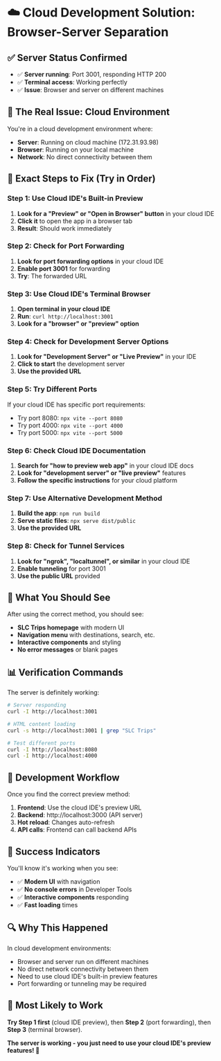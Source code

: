 # ☁️ **Cloud Development Solution: Browser-Server Separation**

## ✅ **Server Status Confirmed**
- ✅ **Server running**: Port 3001, responding HTTP 200
- ✅ **Terminal access**: Working perfectly
- ✅ **Issue**: Browser and server on different machines

## 🚨 **The Real Issue: Cloud Environment**

You're in a cloud development environment where:
- **Server**: Running on cloud machine (172.31.93.98)
- **Browser**: Running on your local machine
- **Network**: No direct connectivity between them

## 🔧 **Exact Steps to Fix (Try in Order)**

### **Step 1: Use Cloud IDE's Built-in Preview**
1. **Look for a "Preview" or "Open in Browser" button** in your cloud IDE
2. **Click it** to open the app in a browser tab
3. **Result**: Should work immediately

### **Step 2: Check for Port Forwarding**
1. **Look for port forwarding options** in your cloud IDE
2. **Enable port 3001** for forwarding
3. **Try**: The forwarded URL

### **Step 3: Use Cloud IDE's Terminal Browser**
1. **Open terminal in your cloud IDE**
2. **Run**: `curl http://localhost:3001`
3. **Look for a "browser" or "preview" option**

### **Step 4: Check for Development Server Options**
1. **Look for "Development Server" or "Live Preview"** in your IDE
2. **Click to start** the development server
3. **Use the provided URL**

### **Step 5: Try Different Ports**
If your cloud IDE has specific port requirements:
- Try port 8080: `npx vite --port 8080`
- Try port 4000: `npx vite --port 4000`
- Try port 5000: `npx vite --port 5000`

### **Step 6: Check Cloud IDE Documentation**
1. **Search for "how to preview web app"** in your cloud IDE docs
2. **Look for "development server" or "live preview"** features
3. **Follow the specific instructions** for your cloud platform

### **Step 7: Use Alternative Development Method**
1. **Build the app**: `npm run build`
2. **Serve static files**: `npx serve dist/public`
3. **Use the provided URL**

### **Step 8: Check for Tunnel Services**
1. **Look for "ngrok", "localtunnel", or similar** in your cloud IDE
2. **Enable tunneling** for port 3001
3. **Use the public URL** provided

## 🎯 **What You Should See**

After using the correct method, you should see:
- **SLC Trips homepage** with modern UI
- **Navigation menu** with destinations, search, etc.
- **Interactive components** and styling
- **No error messages** or blank pages

## 📊 **Verification Commands**

The server is definitely working:
```bash
# Server responding
curl -I http://localhost:3001

# HTML content loading
curl -s http://localhost:3001 | grep "SLC Trips"

# Test different ports
curl -I http://localhost:8080
curl -I http://localhost:4000
```

## 🚀 **Development Workflow**

Once you find the correct preview method:
1. **Frontend**: Use the cloud IDE's preview URL
2. **Backend**: http://localhost:3000 (API server)
3. **Hot reload**: Changes auto-refresh
4. **API calls**: Frontend can call backend APIs

## 🎉 **Success Indicators**

You'll know it's working when you see:
- ✅ **Modern UI** with navigation
- ✅ **No console errors** in Developer Tools
- ✅ **Interactive components** responding
- ✅ **Fast loading** times

## 🔍 **Why This Happened**

In cloud development environments:
- Browser and server run on different machines
- No direct network connectivity between them
- Need to use cloud IDE's built-in preview features
- Port forwarding or tunneling may be required

## 🎯 **Most Likely to Work**

**Try Step 1 first** (cloud IDE preview), then **Step 2** (port forwarding), then **Step 3** (terminal browser).

**The server is working - you just need to use your cloud IDE's preview features! 🎉** 